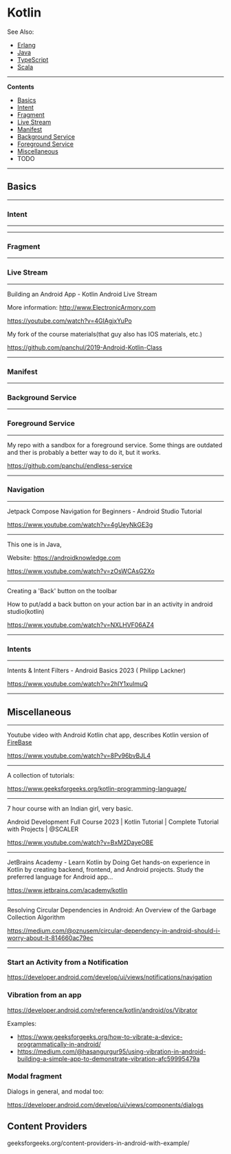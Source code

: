 # Kotlin

See Also:

  - [Erlang](Erlang.md)
  - [Java](Java.md)
  - [TypeScript](TypeScript.md)
  - [Scala](Scala.md)

---

**Contents**


- [Basics](Kotlin.md#basics)
- [Intent](Kotlin.md#intent)
- [Fragment](Kotlin.md#fragment)
- [Live Stream](Kotlin.md#live-stream)
- [Manifest](Kotlin.md#manifest)
- [Background Service](Kotlin.md#background-service)
- [Foreground Service](Kotlin.md#foreground-service)
- [Miscellaneous](Kafka.md#miscellaneous)
- TODO

---

## Basics

---

### Intent

---

---

### Fragment

---

### Live Stream

---

 Building an Android App - Kotlin Android Live Stream 

More information:
http://www.ElectronicArmory.com

https://youtube.com/watch?v=4GIAgjxYuPo

My fork of the course materials(that guy also has IOS materials, etc.)

https://github.com/panchul/2019-Android-Kotlin-Class

---

### Manifest

---

### Background Service

---

### Foreground Service

---

My repo with a sandbox for a foreground service.
Some things are outdated and ther is probably a better way to do it, but it works.

https://github.com/panchul/endless-service

---

### Navigation

---

 Jetpack Compose Navigation for Beginners - Android Studio Tutorial 

https://www.youtube.com/watch?v=4gUeyNkGE3g

---

This one is in Java, 

Website:
https://androidknowledge.com

https://www.youtube.com/watch?v=zOsWCAsG2Xo

---

Creating a 'Back' button on the toolbar

 How to put/add a back button on your action bar in an activity in android studio(kotlin) 

https://www.youtube.com/watch?v=NXLHVF06AZ4

---

### Intents

---

Intents & Intent Filters - Android Basics 2023 
( Philipp Lackner)

https://www.youtube.com/watch?v=2hIY1xuImuQ

---

## Miscellaneous

---

Youtube video with Android Kotlin chat app,
describes Kotlin version of [FireBase](https://firebase.google.com/)

https://www.youtube.com/watch?v=8Pv96bvBJL4

---

A collection of tutorials:

https://www.geeksforgeeks.org/kotlin-programming-language/

---

7 hour course with an Indian girl, very basic.

 Android Development Full Course 2023 | Kotlin Tutorial | Complete Tutorial with Projects | @SCALER 

https://www.youtube.com/watch?v=BxM2DayeOBE

---

JetBrains Academy - Learn Kotlin by Doing
Get hands-on experience in Kotlin by creating backend, frontend, and Android projects. Study the preferred language for Android app...

https://www.jetbrains.com/academy/kotlin

---

Resolving Circular Dependencies in Android: An Overview of the Garbage Collection Algorithm

https://medium.com/@oznusem/circular-dependency-in-android-should-i-worry-about-it-814660ac79ec

---
###  Start an Activity from a Notification

https://developer.android.com/develop/ui/views/notifications/navigation

### Vibration from an app

https://developer.android.com/reference/kotlin/android/os/Vibrator

Examples:

- https://www.geeksforgeeks.org/how-to-vibrate-a-device-programmatically-in-android/
- https://medium.com/@hasangurgur95/using-vibration-in-android-building-a-simple-app-to-demonstrate-vibration-afc59995479a

### Modal fragment

Dialogs in general, and modal too:

https://developer.android.com/develop/ui/views/components/dialogs


## Content Providers

geeksforgeeks.org/content-providers-in-android-with-example/

